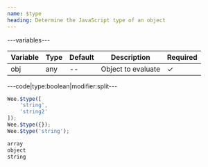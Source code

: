 ```yaml
---
name: $type
heading: Determine the JavaScript type of an object
---
```


---variables---

| Variable | Type | Default | Description | Required |
| -- | -- | -- | -- | -- |
| obj | any | -- | Object to evaluate | ✓ |

---code|type:boolean|modifier:split---

```javascript
Wee.$type([
	'string',
	'string2'
]);
Wee.$type({});
Wee.$type('string');
```

```javascript
array
object
string
```